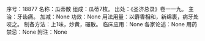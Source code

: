 序号：18877
名称：瓜蒂散
组成：瓜蒂7枚。
出处：《圣济总录》卷一一九。
主治：牙齿痛。
加减：None
功效：None
用法用量：以麝香相和，新绵裹，病牙处咬之。
制备方法：上1味，炒黄，碾散。
临床应用：None
各家论述：None
用药禁忌：None
附注：None
